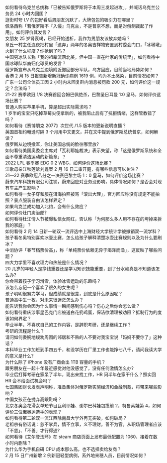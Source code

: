 如何看待乌克兰总统称「已被告知俄罗斯将于本周三发起进攻」，并喊话乌克兰公务员 24 小时内回国？  
逛街时夸 LV 的包好看后男朋友沉默了，大牌包包的吸引力在哪里？  
佩洛西称「若俄罗斯不『入侵』乌克兰，不是普京不想，而是对俄制裁起了作用」，如何评价其发言？  
女朋友 25 岁肾衰竭，已经开始透析，我作为男朋友该放弃她吗？  
章丘一村主任连夜把村里「遗弃」两年的冬奥吉祥物安置到村委会门口，「冰墩墩」火到了什么程度？你抢到了吗？  
中国男冰队长称「我的祖辈流落北美，但中国一直在叶家的传统里」，如何看待中国冰球队华裔归化球员的发言？  
俄罗斯宣布从乌克兰边境附近撤回部分军队，乌方回应，目前当地局势如何？  
香港 2 月 15 日报告新增新冠确诊病例 1619 例，均为本土感染，目前情况如何？  
广东一公司全体员工因 2 小时内未回复群内消息被罚款 200 元，如何评价这一规定？合法吗？  
21-22 赛季欧冠 1/8 决赛首回合姆巴佩绝杀，巴黎圣日耳曼 1:0 皇马，如何评价这场比赛？  
普通人购买苹果手机，算是超出实际需求吗？  
1 岁半的宝宝只吃掉草莓尖便拿新的，被我阻止后有了抗拒情绪，这样管教错了吗？  
如何看待《赛博朋克 2077》次世代 /1.5 版本的更新说明直播？  
英国首相约翰逊时隔 3 个月用中文更文，并在文中提到俄罗斯总统普京，如何解读？  
俄罗斯从边境撤军，你让美国总统的脸往哪里放?  
如何看待美国奥委会主席对「瓦利耶娃裁决」表示失望，称「这是俄罗斯系统和全面不尊重清洁运动的新篇章」？  
2022 LPL 春季赛 EDG 0:2 WBG，如何评价这场比赛？  
江歌母亲江秋莲诉刘鑫案 2 月 16 日二审开庭，有哪些信息可以关注？  
21—22 赛季欧冠八分之一决赛巴黎主场 1：0 皇马，如何评价这场比赛？  
蔚来汽车科技有限公司注销，蔚来回应对业务没影响，具体情况如何？是否会对现有车主产生影响？  
如何看待一女子穿和服在洱海拍照被骂「滚出大理」，官方回应称没有规定不能拍照？景点服装自由该怎样界定？  
如果乌克兰成功加入北约，会有什么效应？  
如何评价灶门炭治郎?  
如何看待杜江情人节被曝私信女网红，否认称「为何那么多人用不存在的垮掉来拆我的家庭」？  
如何看待 2 月 14 日新一轮双一流评选中上海财经大学统计学被撤销双一流学科？  
孩子看冬奥特别喜欢冰壶比赛，怎么给孩子解释清楚冰壶比赛规则以及为什么要刷冰？  
中消协评「春节档票价高」，称「单纯票价依赖无异于竭泽而渔」，这反映了哪些问题？  
四大力学里不喜欢理力和热统是什么情况？  
20 几岁的年轻人是挣钱重要还是学习知识技能重要，到了分水岭真是不知道该怎么办?  
你会带着孩子学习滑雪，体验冰雪运动的乐趣吗？  
该怎么忘记一个喜欢了很久的女生呢？  
孩子明明很努力学习，但成绩就是很差，到底是什么原因呢？  
普通高中生一枚，对未来很迷茫怎么办？  
能告诉我你会因为什么事情一瞬间感到伤心吗？伤心之后你会怎么做？  
如何看待重庆涉事星巴克门店被送白花扔鸡蛋，保洁欲清理被劝阻？抵制行为的度该如何界定？  
毕业半年，不喜欢自己的工作内容，是辞职考研，还是继续工作？  
考研的流程是什么？  
请问如何委婉地规劝周围的邻居和不熟的人不要对我宝宝说「妈妈不要你了」这种话？  
本科毕业工作加班到手四五千，和没学历在厂里工作也能挣七八千，请问我读大学的意义是什么?  
为什么除了 iPhone 没有厂商会出 1TB 容量的手机？  
跟男朋友在一起十年最近感觉对他没感觉了，没有任何激情怎么办?  
毕业后打算考研在家呆了半年，现出来找工作，HR 问半年在家干什么？照实回 HR 会不给面试机会吗？  
七国集团财长发表声明称，准备集体对俄罗斯实施经济和金融制裁，将带来哪些影响？  
中国女孩正在抛弃高跟鞋吗？  
北京冬奥会花滑女单短节目瓦利耶娃、谢尔巴科娃包揽前 2，特鲁索娃第 4，如何评价三位俄奥运选手的表现？  
如何看待第二轮双一流江西除南昌大学外再无突破，如何破局？  
老祖宗有俗话说：慈不掌兵，情不立事，义不理财，善不为官。从职场管理者应该「不慈」、「不善」才行得通?  
如何看待《艾尔登法环》在 steam 商店页面上发布最低配置为 1060，接着在数小时内删除？  
为什么华为手机自研 CPU 成本那么高，也不选择卖给友商？  
2 月 15 日广州新增 2 例新冠轻型病例，系外地来穗人员，目前情况如何？  

